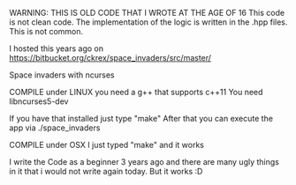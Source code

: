 WARNING:
THIS IS OLD CODE THAT I WROTE AT THE AGE OF 16
This code is not clean code. The implementation of the logic is written in the .hpp files. This is not common.

I hosted this years ago on https://bitbucket.org/ckrex/space_invaders/src/master/

Space invaders with ncurses

COMPILE under LINUX
you need a g++ that supports c++11
You need libncurses5-dev

If you have that installed just type "make"
After that you can execute the app via ./space_invaders

COMPILE under OSX
I just typed "make" and it works

I write the Code as a beginner 3 years ago and there are many ugly things in it that i would not write again today. But it works :D
